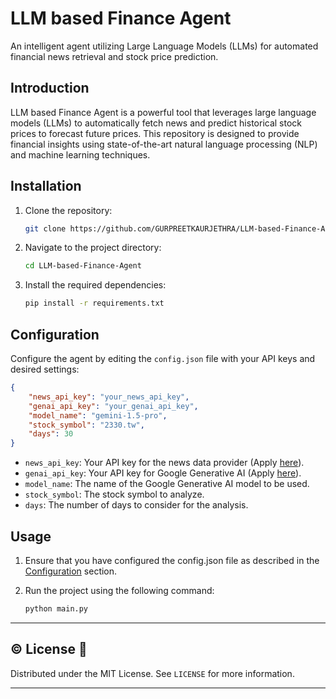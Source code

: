# LLM based Finance Agent
An intelligent agent utilizing Large Language Models (LLMs) for automated financial news retrieval and stock price prediction.

## Introduction

LLM based Finance Agent is a powerful tool that leverages large language models (LLMs) to automatically fetch news and predict historical stock prices to forecast future prices. This repository is designed to provide financial insights using state-of-the-art natural language processing (NLP) and machine learning techniques.

## Installation

1. Clone the repository:
    ```sh
    git clone https://github.com/GURPREETKAURJETHRA/LLM-based-Finance-Agent.git
    ```
2. Navigate to the project directory:
    ```sh
    cd LLM-based-Finance-Agent
    ```
3. Install the required dependencies:
    ```sh
    pip install -r requirements.txt
    ```

## Configuration

Configure the agent by editing the `config.json` file with your API keys and desired settings:
```json
{
    "news_api_key": "your_news_api_key",
    "genai_api_key": "your_genai_api_key",
    "model_name": "gemini-1.5-pro",
    "stock_symbol": "2330.tw",
    "days": 30
}
```

- `news_api_key`: Your API key for the news data provider (Apply [here](https://newsapi.org/)).
- `genai_api_key`: Your API key for Google Generative AI (Apply [here](https://aistudio.google.com/app/u/1/apikey?hl=zh-tw)).
- `model_name`: The name of the Google Generative AI model to be used.
- `stock_symbol`: The stock symbol to analyze.
- `days`: The number of days to consider for the analysis.

## Usage

1. Ensure that you have configured the config.json file as described in the [Configuration](#configuration) section.

2. Run the project using the following command:
    ```python
    python main.py
    ```



---
## ©️ License 🪪 

Distributed under the MIT License. See `LICENSE` for more information.

---

